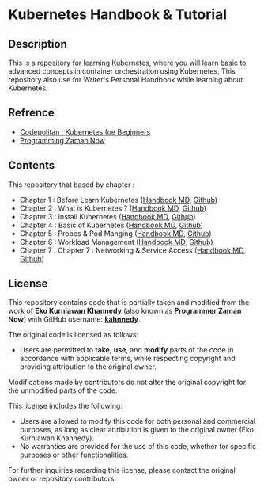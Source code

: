 # Kubernetes Handbook & Tutorial

## Description 

This is a repository for learning Kubernetes, where you will learn basic to advanced concepts in container orchestration using Kubernetes. This repository also use for Writer's Personal Handbook while learning about Kubernetes.

## Refrence

- [Codepolitan : Kubernetes foe Beginners](https://dashboard.codepolitan.com/learn/courses/belajar-kubernetes-untuk-pemula/lessons/1676)
- [Programming Zaman Now](https://www.youtube.com/playlist?list=PL-CtdCApEFH8XrWyQAyRd6d_CKwxD8Ime)

## Contents

This repository that based by chapter : 

- Chapter 1 : Before Learn Kubernetes ([Handbook MD](https://hackmd.io/@hilmimusyafa/r1BMCFei0), [Github]())
- Chapter 2 : What is Kubernetes ? ([Handbook MD](https://hackmd.io/@hilmimusyafa/SJQ5fnej0), [Github]())
- Chapter 3 : Install Kubernetes ([Handbook MD](https://hackmd.io/@hilmimusyafa/B1gN2CesC), [Github]())
- Chapter 4 : Basic of Kubernetes ([Handbook MD](https://hackmd.io/@hilmimusyafa/H1ggUO-s0), [Github]())
- Chapter 5 : Probes & Pod Manging ([Handbook MD](https://hackmd.io/@hilmimusyafa/Hk4bb0bsR), [Github]())
- Chapter 6 : Workload Management ([Handbook MD](https://hackmd.io/@hilmimusyafa/ryyIWAWjC), [Github]())
- Chapter 7 : Chapter 7 : Networking & Service Access ([Handbook MD](https://hackmd.io/@hilmimusyafa/Bkg9ZC-j0), [Github]())

## License

This repository contains code that is partially taken and modified from the work of **Eko Kurniawan Khannedy** (also known as **Programmer Zaman Now**) with GitHub username: [**kahnnedy**](https://github.com/kahnnedy).

The original code is licensed as follows:

- Users are permitted to **take**, **use**, and **modify** parts of the code in accordance with applicable terms, while respecting copyright and providing attribution to the original owner.

Modifications made by contributors do not alter the original copyright for the unmodified parts of the code.

This license includes the following:
- Users are allowed to modify this code for both personal and commercial purposes, as long as clear attribution is given to the original owner (Eko Kurniawan Khannedy).
- No warranties are provided for the use of this code, whether for specific purposes or other functionalities.

For further inquiries regarding this license, please contact the original owner or repository contributors.